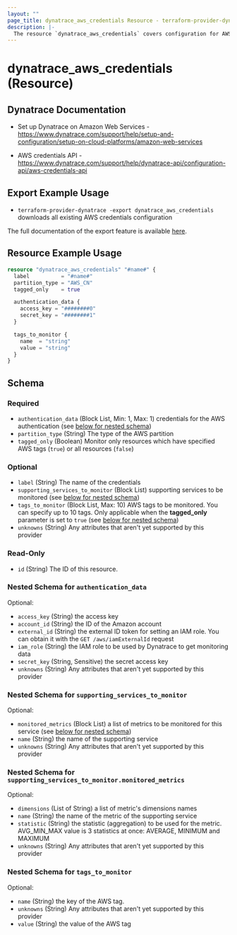 ```yaml
---
layout: ""
page_title: dynatrace_aws_credentials Resource - terraform-provider-dynatrace"
description: |-
  The resource `dynatrace_aws_credentials` covers configuration for AWS credentials
---
```


# dynatrace_aws_credentials (Resource)

## Dynatrace Documentation

- Set up Dynatrace on Amazon Web Services - https://www.dynatrace.com/support/help/setup-and-configuration/setup-on-cloud-platforms/amazon-web-services

- AWS credentials API - https://www.dynatrace.com/support/help/dynatrace-api/configuration-api/aws-credentials-api

## Export Example Usage

- `terraform-provider-dynatrace -export dynatrace_aws_credentials` downloads all existing AWS credentials configuration

The full documentation of the export feature is available [here](https://registry.terraform.io/providers/dynatrace-oss/dynatrace/latest/docs/guides/export-v2).

## Resource Example Usage

```terraform
resource "dynatrace_aws_credentials" "#name#" {
  label          = "#name#"
  partition_type = "AWS_CN"
  tagged_only    = true

  authentication_data {
    access_key = "########0"
    secret_key = "########1"
  }

  tags_to_monitor {
    name  = "string"
    value = "string"
  }
}
```

<!-- schema generated by tfplugindocs -->
## Schema

### Required

- `authentication_data` (Block List, Min: 1, Max: 1) credentials for the AWS authentication (see [below for nested schema](#nestedblock--authentication_data))
- `partition_type` (String) The type of the AWS partition
- `tagged_only` (Boolean) Monitor only resources which have specified AWS tags (`true`) or all resources (`false`)

### Optional

- `label` (String) The name of the credentials
- `supporting_services_to_monitor` (Block List) supporting services to be monitored (see [below for nested schema](#nestedblock--supporting_services_to_monitor))
- `tags_to_monitor` (Block List, Max: 10) AWS tags to be monitored. You can specify up to 10 tags. Only applicable when the **tagged_only** parameter is set to `true` (see [below for nested schema](#nestedblock--tags_to_monitor))
- `unknowns` (String) Any attributes that aren't yet supported by this provider

### Read-Only

- `id` (String) The ID of this resource.

<a id="nestedblock--authentication_data"></a>
### Nested Schema for `authentication_data`

Optional:

- `access_key` (String) the access key
- `account_id` (String) the ID of the Amazon account
- `external_id` (String) the external ID token for setting an IAM role. You can obtain it with the `GET /aws/iamExternalId` request
- `iam_role` (String) the IAM role to be used by Dynatrace to get monitoring data
- `secret_key` (String, Sensitive) the secret access key
- `unknowns` (String) Any attributes that aren't yet supported by this provider


<a id="nestedblock--supporting_services_to_monitor"></a>
### Nested Schema for `supporting_services_to_monitor`

Optional:

- `monitored_metrics` (Block List) a list of metrics to be monitored for this service (see [below for nested schema](#nestedblock--supporting_services_to_monitor--monitored_metrics))
- `name` (String) the name of the supporting service
- `unknowns` (String) Any attributes that aren't yet supported by this provider

<a id="nestedblock--supporting_services_to_monitor--monitored_metrics"></a>
### Nested Schema for `supporting_services_to_monitor.monitored_metrics`

Optional:

- `dimensions` (List of String) a list of metric's dimensions names
- `name` (String) the name of the metric of the supporting service
- `statistic` (String) the statistic (aggregation) to be used for the metric. AVG_MIN_MAX value is 3 statistics at once: AVERAGE, MINIMUM and MAXIMUM
- `unknowns` (String) Any attributes that aren't yet supported by this provider



<a id="nestedblock--tags_to_monitor"></a>
### Nested Schema for `tags_to_monitor`

Optional:

- `name` (String) the key of the AWS tag.
- `unknowns` (String) Any attributes that aren't yet supported by this provider
- `value` (String) the value of the AWS tag
 